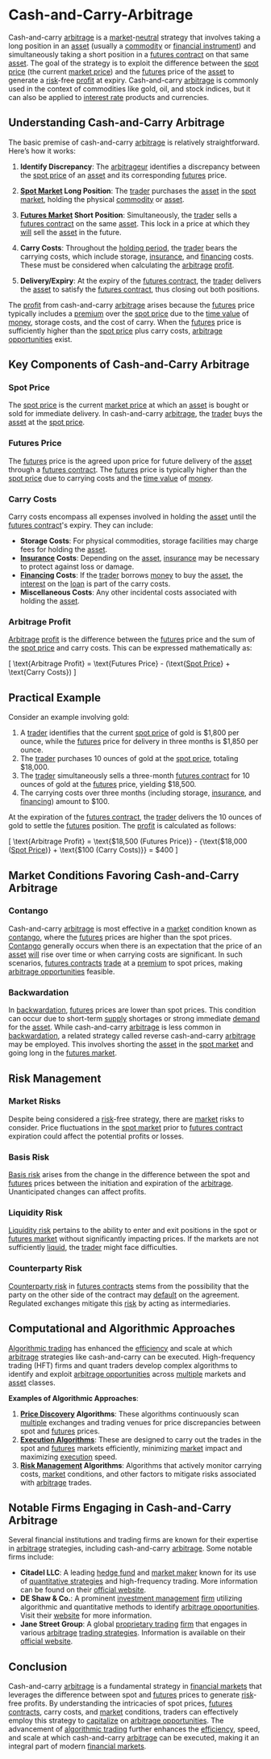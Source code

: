 # Cash-and-Carry-Arbitrage

Cash-and-carry [arbitrage](../a/arbitrage.md) is a [market](../m/market.md)-[neutral](../n/neutral.md) strategy that involves taking a long position in an [asset](../a/asset.md) (usually a [commodity](../c/commodity.md) or [financial instrument](../f/financial_instrument.md)) and simultaneously taking a short position in a [futures contract](../f/futures_contract.md) on that same [asset](../a/asset.md). The goal of the strategy is to exploit the difference between the [spot price](../s/spot_price.md) (the current [market price](../m/market_price.md)) and the [futures](../f/futures.md) price of the [asset](../a/asset.md) to generate a [risk](../r/risk.md)-free [profit](../p/profit.md) at expiry. Cash-and-carry [arbitrage](../a/arbitrage.md) is commonly used in the context of commodities like gold, oil, and stock indices, but it can also be applied to [interest rate](../i/interest_rate.md) products and currencies.

## Understanding Cash-and-Carry Arbitrage

The basic premise of cash-and-carry [arbitrage](../a/arbitrage.md) is relatively straightforward. Here’s how it works:

1. **Identify Discrepancy**: The [arbitrageur](../a/arbitrageur.md) identifies a discrepancy between the [spot price](../s/spot_price.md) of an [asset](../a/asset.md) and its corresponding [futures](../f/futures.md) price. 

2. **[Spot Market](../s/spot_market.md) Long Position**: The [trader](../t/trader.md) purchases the [asset](../a/asset.md) in the [spot market](../s/spot_market.md), holding the physical [commodity](../c/commodity.md) or [asset](../a/asset.md).

3. **[Futures Market](../f/futures_market.md) Short Position**: Simultaneously, the [trader](../t/trader.md) sells a [futures contract](../f/futures_contract.md) on the same [asset](../a/asset.md). This lock in a price at which they [will](../w/will.md) sell the [asset](../a/asset.md) in the future.

4. **Carry Costs**: Throughout the [holding period](../h/holding_period.md), the [trader](../t/trader.md) bears the carrying costs, which include storage, [insurance](../i/insurance.md), and [financing](../f/financing.md) costs. These must be considered when calculating the [arbitrage](../a/arbitrage.md) [profit](../p/profit.md).

5. **Delivery/Expiry**: At the expiry of the [futures contract](../f/futures_contract.md), the [trader](../t/trader.md) delivers the [asset](../a/asset.md) to satisfy the [futures contract](../f/futures_contract.md), thus closing out both positions.

The [profit](../p/profit.md) from cash-and-carry [arbitrage](../a/arbitrage.md) arises because the [futures](../f/futures.md) price typically includes a [premium](../p/premium.md) over the [spot price](../s/spot_price.md) due to the [time value](../t/time_value.md) of [money](../m/money.md), storage costs, and the cost of carry. When the [futures](../f/futures.md) price is sufficiently higher than the [spot price](../s/spot_price.md) plus carry costs, [arbitrage opportunities](../a/arbitrage_opportunities.md) exist.

## Key Components of Cash-and-Carry Arbitrage

### Spot Price
The [spot price](../s/spot_price.md) is the current [market price](../m/market_price.md) at which an [asset](../a/asset.md) is bought or sold for immediate delivery. In cash-and-carry [arbitrage](../a/arbitrage.md), the [trader](../t/trader.md) buys the [asset](../a/asset.md) at the [spot price](../s/spot_price.md). 

### Futures Price
The [futures](../f/futures.md) price is the agreed upon price for future delivery of the [asset](../a/asset.md) through a [futures contract](../f/futures_contract.md). The [futures](../f/futures.md) price is typically higher than the [spot price](../s/spot_price.md) due to carrying costs and the [time value](../t/time_value.md) of [money](../m/money.md).

### Carry Costs
Carry costs encompass all expenses involved in holding the [asset](../a/asset.md) until the [futures contract](../f/futures_contract.md)'s expiry. They can include:
- **Storage Costs**: For physical commodities, storage facilities may charge fees for holding the [asset](../a/asset.md).
- **[Insurance](../i/insurance.md) Costs**: Depending on the [asset](../a/asset.md), [insurance](../i/insurance.md) may be necessary to protect against loss or damage.
- **[Financing](../f/financing.md) Costs**: If the [trader](../t/trader.md) borrows [money](../m/money.md) to buy the [asset](../a/asset.md), the [interest](../i/interest.md) on the [loan](../l/loan.md) is part of the carry costs.
- **Miscellaneous Costs**: Any other incidental costs associated with holding the [asset](../a/asset.md).

### Arbitrage Profit
[Arbitrage](../a/arbitrage.md) [profit](../p/profit.md) is the difference between the [futures](../f/futures.md) price and the sum of the [spot price](../s/spot_price.md) and carry costs. This can be expressed mathematically as:

\[ \text{Arbitrage Profit} = \text{Futures Price} - (\text{[Spot Price](../s/spot_price.md)} + \text{Carry Costs}) \]

## Practical Example

Consider an example involving gold:

1. A [trader](../t/trader.md) identifies that the current [spot price](../s/spot_price.md) of gold is $1,800 per ounce, while the [futures](../f/futures.md) price for delivery in three months is $1,850 per ounce.
2. The [trader](../t/trader.md) purchases 10 ounces of gold at the [spot price](../s/spot_price.md), totaling $18,000.
3. The [trader](../t/trader.md) simultaneously sells a three-month [futures contract](../f/futures_contract.md) for 10 ounces of gold at the [futures](../f/futures.md) price, yielding $18,500.
4. The carrying costs over three months (including storage, [insurance](../i/insurance.md), and [financing](../f/financing.md)) amount to $100.

At the expiration of the [futures contract](../f/futures_contract.md), the [trader](../t/trader.md) delivers the 10 ounces of gold to settle the [futures](../f/futures.md) position. The [profit](../p/profit.md) is calculated as follows:

\[ \text{Arbitrage Profit} = \text{\$18,500 (Futures Price)} - \{\text{\$18,000 ([Spot Price](../s/spot_price.md))} + \text{\$100 (Carry Costs)}\} = \$400 \]

## Market Conditions Favoring Cash-and-Carry Arbitrage

### Contango
Cash-and-carry [arbitrage](../a/arbitrage.md) is most effective in a [market](../m/market.md) condition known as [contango](../c/contango.md), where the [futures](../f/futures.md) prices are higher than the spot prices. [Contango](../c/contango.md) generally occurs when there is an expectation that the price of an [asset](../a/asset.md) [will](../w/will.md) rise over time or when carrying costs are significant. In such scenarios, [futures contracts](../f/futures_contracts.md) [trade](../t/trade.md) at a [premium](../p/premium.md) to spot prices, making [arbitrage opportunities](../a/arbitrage_opportunities.md) feasible.

### Backwardation
In [backwardation](../b/backwardation.md), [futures](../f/futures.md) prices are lower than spot prices. This condition can occur due to short-term [supply](../s/supply.md) shortages or strong immediate [demand](../d/demand.md) for the [asset](../a/asset.md). While cash-and-carry [arbitrage](../a/arbitrage.md) is less common in [backwardation](../b/backwardation.md), a related strategy called reverse cash-and-carry [arbitrage](../a/arbitrage.md) may be employed. This involves shorting the [asset](../a/asset.md) in the [spot market](../s/spot_market.md) and going long in the [futures market](../f/futures_market.md).

## Risk Management

### Market Risks
Despite being considered a [risk](../r/risk.md)-free strategy, there are [market](../m/market.md) risks to consider. Price fluctuations in the [spot market](../s/spot_market.md) prior to [futures contract](../f/futures_contract.md) expiration could affect the potential profits or losses.

### Basis Risk
[Basis risk](../b/basis_risk.md) arises from the change in the difference between the spot and [futures](../f/futures.md) prices between the initiation and expiration of the [arbitrage](../a/arbitrage.md). Unanticipated changes can affect profits.

### Liquidity Risk
[Liquidity risk](../l/liquidity_risk.md) pertains to the ability to enter and exit positions in the spot or [futures market](../f/futures_market.md) without significantly impacting prices. If the markets are not sufficiently [liquid](../l/liquid.md), the [trader](../t/trader.md) might face difficulties.

### Counterparty Risk
[Counterparty risk](../c/counterparty_risk.md) in [futures contracts](../f/futures_contracts.md) stems from the possibility that the party on the other side of the contract may [default](../d/default.md) on the agreement. Regulated exchanges mitigate this [risk](../r/risk.md) by acting as intermediaries.

## Computational and Algorithmic Approaches

[Algorithmic trading](../a/accountability.md) has enhanced the [efficiency](../e/efficiency.md) and scale at which [arbitrage](../a/arbitrage.md) strategies like cash-and-carry can be executed. High-frequency trading (HFT) firms and quant traders develop complex algorithms to identify and exploit [arbitrage opportunities](../a/arbitrage_opportunities.md) across [multiple](../m/multiple.md) markets and [asset](../a/asset.md) classes.

**Examples of Algorithmic Approaches**:

1. **[Price Discovery](../p/price_discovery.md) Algorithms**: These algorithms continuously scan [multiple](../m/multiple.md) exchanges and trading venues for price discrepancies between spot and [futures](../f/futures.md) prices.
2. **[Execution Algorithms](../e/execution_algorithms.md)**: These are designed to carry out the trades in the spot and [futures](../f/futures.md) markets efficiently, minimizing [market](../m/market.md) impact and maximizing [execution](../e/execution.md) speed.
3. **[Risk Management](../r/risk_management.md) Algorithms**: Algorithms that actively monitor carrying costs, [market](../m/market.md) conditions, and other factors to mitigate risks associated with [arbitrage](../a/arbitrage.md) trades.

## Notable Firms Engaging in Cash-and-Carry Arbitrage

Several financial institutions and trading firms are known for their expertise in [arbitrage](../a/arbitrage.md) strategies, including cash-and-carry [arbitrage](../a/arbitrage.md). Some notable firms include:

- **Citadel LLC**: A leading [hedge fund](../h/hedge_fund.md) and [market maker](../m/market_maker.md) known for its use of [quantitative strategies](../q/quantitative_strategies_in_trading.md) and high-frequency trading. More information can be found on their [official website](https://www.citadel.com).
- **DE Shaw & Co.**: A prominent [investment management](../i/investment_management.md) [firm](../f/firm.md) utilizing algorithmic and quantitative methods to identify [arbitrage opportunities](../a/arbitrage_opportunities.md). Visit their [website](https://www.deshaw.com) for more information.
- **Jane Street Group**: A global [proprietary trading](../p/proprietary_trading.md) [firm](../f/firm.md) that engages in various [arbitrage](../a/arbitrage.md) [trading strategies](../t/trading_strategies.md). Information is available on their [official website](https://www.janestreet.com).

## Conclusion

Cash-and-carry [arbitrage](../a/arbitrage.md) is a fundamental strategy in [financial markets](../f/financial_market.md) that leverages the difference between spot and [futures](../f/futures.md) prices to generate [risk](../r/risk.md)-free profits. By understanding the intricacies of spot prices, [futures contracts](../f/futures_contracts.md), carry costs, and [market](../m/market.md) conditions, traders can effectively employ this strategy to [capitalize](../c/capitalize.md) on [arbitrage opportunities](../a/arbitrage_opportunities.md). The advancement of [algorithmic trading](../a/accountability.md) further enhances the [efficiency](../e/efficiency.md), speed, and scale at which cash-and-carry [arbitrage](../a/arbitrage.md) can be executed, making it an integral part of modern [financial markets](../f/financial_market.md).